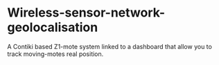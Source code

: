 # Wireless-sensor-network-geolocalisation
A Contiki based Z1-mote system linked to a dashboard that allow you to track moving-motes real position.
